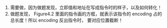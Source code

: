 1. 需要做，因为做题发现，立即值和地址在写成指令时的样子，以及如何转化！
2. 做题发现， Figure4.2 里面的指令画的方框，就表示该指令的 encoding 占的总长度！所以 encoding 反出指令时， 要对应位置截断！



















